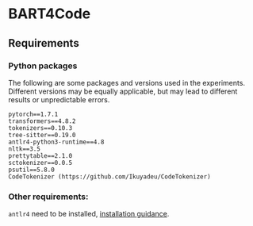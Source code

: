 # BART4Code


## Requirements

### Python packages

The following are some packages and versions used in the experiments. Different versions may be equally applicable, but may lead to different results or unpredictable errors.

```
pytorch==1.7.1
transformers==4.8.2
tokenizers==0.10.3
tree-sitter==0.19.0
antlr4-python3-runtime==4.8
nltk==3.5
prettytable==2.1.0
sctokenizer==0.0.5
psutil==5.8.0
CodeTokenizer (https://github.com/Ikuyadeu/CodeTokenizer)
```

### Other requirements:

`antlr4` need to be installed, [installation guidance](https://github.com/antlr/antlr4/blob/master/doc/getting-started.md).
